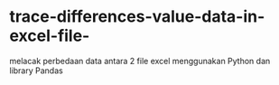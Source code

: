 # trace-differences-value-data-in-excel-file-
melacak perbedaan data antara 2 file excel menggunakan Python dan library Pandas
